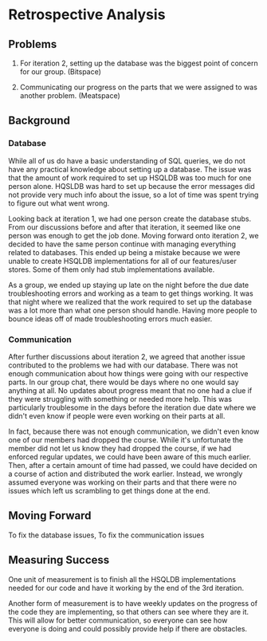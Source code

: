 # Retrospective Analysis

## Problems

1. For iteration 2, setting up the database was the biggest point of concern for our group. (Bitspace)

2. Communicating our progress on the parts that we were assigned to was another problem. (Meatspace)

## Background

### Database

While all of us do have a basic understanding of SQL queries, we do not have any practical knowledge about setting up a database. The issue was that the amount of work required to set up HSQLDB was too much for one person alone. HQSLDB was hard to set up because the error messages did not provide very much info about the issue, so a lot of time was spent trying to figure out what went wrong. 

Looking back at iteration 1, we had one person create the database stubs. From our discussions before and after that iteration, it seemed like one person was enough to get the job done. Moving forward onto iteration 2, we decided to have the same person continue with managing everything related to databases. This ended up being a mistake because we were unable to create HSQLDB implementations for all of our features/user stores. Some of them only had stub implementations available.

As a group, we ended up staying up late on the night before the due date troubleshooting errors and working as a team to get things working. It was that night where we realized that the work required to set up the database was a lot more than what one person should handle. Having more people to bounce ideas off of made troubleshooting errors much easier.

### Communication

After further discussions about iteration 2, we agreed that another issue contributed to the problems we had with our database. There was not enough communication about how things were going with our respective parts. In our group chat, there would be days where no one would say anything at all. No updates about progress meant that no one had a clue if they were struggling with something or needed more help. This was particularly troublesome in the days before the iteration due date where we didn't even know if people were even working on their parts at all.

In fact, because there was not enough communication, we didn't even know one of our members had dropped the course. While it's unfortunate the member did not let us know they had dropped the course, if we had enforced regular updates, we could have been aware of this much earlier. Then, after a certain amount of time had passed, we could have decided on a course of action and distributed the work earlier. Instead, we wrongly assumed everyone was working on their parts and that there were no issues which left us scrambling to get things done at the end.

## Moving Forward

To fix the database issues,
To fix the communication issues

## Measuring Success

One unit of measurement is to finish all the HSQLDB implementations needed for our code and have it working by the end of the 3rd iteration.

Another form of measurement is to have weekly updates on the progress of the code they are implementing, so that others can see where they are it. This will allow for better communication, so everyone can see how everyone is doing and could possibly provide help if there are obstacles. 




